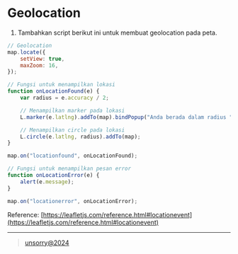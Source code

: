 # Geolocation

1. Tambahkan script berikut ini untuk membuat geolocation pada peta.
```javascript
// Geolocation
map.locate({
	setView: true,
	maxZoom: 16,
});

// Fungsi untuk menampilkan lokasi
function onLocationFound(e) {
	var radius = e.accuracy / 2;

	// Menampilkan marker pada lokasi 
	L.marker(e.latlng).addTo(map).bindPopup("Anda berada dalam radius " + radius + " meter dari titik ini").openPopup();

	// Menampilkan circle pada lokasi
	L.circle(e.latlng, radius).addTo(map);
}

map.on("locationfound", onLocationFound);

// Fungsi untuk menampilkan pesan error
function onLocationError(e) {
	alert(e.message);
}

map.on("locationerror", onLocationError);
```

Reference: [https://leafletjs.com/reference.html#locationevent](https://leafletjs.com/reference.html#locationevent)

---
> [unsorry@2024](https://unsorry.net)